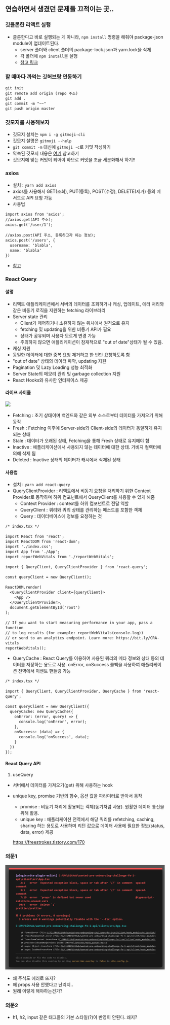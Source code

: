 ## 연습하면서 생겼던 문제들 끄적이는 곳..

### 깃클론한 리액트 실행
- 클론한다고 바로 실행되는 게 아니라, `npm install` 명령을 해줘야 package-json module이 업데이트된다.
  - server 폴더와 client 폴더의 package-lock.json과 yarn.lock을 삭제
  - 각 폴더에  `npm install`을 실행
  - [참고 링크](https://codemasterkimc.tistory.com/52)

### 할 때마다 까먹는 깃허브랑 연동하기
```
git init
git remote add origin (repo 주소)
git add .
git commit -m "~~"
git push origin master
```

### 깃모지를 사용해보자
- 깃모지 설치는 `npm i -g gitmoji-cli`
- 깃모지 설명은 `gitmoji --help`
- `git commit -m` 대신에 `gitmoji -c`로 커밋 작성하기
- 약속된 깃모지 내용은 [여기](https://inpa.tistory.com/entry/GIT-%E2%9A%A1%EF%B8%8F-Gitmoji-%EC%82%AC%EC%9A%A9%EB%B2%95-Gitmoji-cli) 참고하기
- 깃모지에 맞는 커밋이 되어야 하므로 커밋을 조금 세분화해서 하기!!

### axios
- 설치 : `yarn add axios`
- axios를 사용해서 GET(조회), PUT(등록), POST(수정), DELETE(제거) 등의 메서드로 API 요청 가능
- 사용법
```
import axios from 'axios';
//axios.get(API 주소);
axios.get('/user/1');

//axios.post(API 주소, 등록하고자 하는 정보);
axios.post('/users', {
  username: 'blabla',
  name: 'blabla'
})
```
- [참고](https://react.vlpt.us/integrate-api/01-basic.html)

### React Query
#### 설명
- 리액트 애플리케이션에서 서버의 데이터를 조회하거나 캐싱, 업데이트, 에러 처리와 같은 비동기 로직을 지원하는 fetching 라이브러리
- Server state 관리
  - Client가 제어하거나 소유하지 않는 위치에서 원격으로 유지
  - fetching 및 updating을 위한 비동기 API가 필요
  - 상태가 공유되며 사용자 모르게 변경 가능
  - 주의하지 않으면 애플리케이션이 잠재적으로 "out of date"상태가 될 수 있음.
- 캐싱 지원
- 동일한 데이터에 대한 중복 요청 제거하고 한 번만 요청하도록 함
- "out of date" 상태의 데이터 파악, updating 지원
- Pagination 및 Lazy Loading 성능 최적화
- Server State의 메모리 관리 및 garbage collection 지원
- React Hooks와 유사한 인터페이스 제공

#### 라이프 사이클
![](https://img1.daumcdn.net/thumb/R1280x0/?scode=mtistory2&fname=https%3A%2F%2Fblog.kakaocdn.net%2Fdn%2F0hY1V%2FbtrFXYgkiWB%2Frp8XSWeQMdcS0KmKODimoK%2Fimg.jpg)
- Fetching : 초기 상태이며 백엔드와 같은 외부 소스로부터 데이터를 가져오기 위해 동작
- Fresh : Fetching 이후에 Server-side와 Client-side의 데이터가 동일하게 유지되는 상태
- Stale : 데이터가 오래된 상태, Fetching을 통해 Fresh 상태로 유지해야 함
- Inactive : 애플리케이션에서 사용되지 않는 데이터에 대한 상태. 가비지 컬렉터에 의해 삭제 됨
- Deleted : Inactive 상태의 데이터가 캐시에서 삭제된 상태

#### 사용법
- 설치 : `yarn add react-query`
- QueryClientProvider : 리액트에서 비동기 요청을 처리하기 위한 Context Provider로 동작하며 하위 컴포넌트에서 QueryClient를 사용할 수 있게 해줌
  - Context Provider : context를 하위 컴포넌트로 전달 역할
  - QueryClient : 쿼리와 쿼리 상태를 관리하는 메소드를 포함한 객체
  - Query : 데이터베이스에 정보를 요청하는 것
```
/* index.tsx */

import React from 'react';
import ReactDOM from 'react-dom';
import './index.css';
import App from './App';
import reportWebVitals from './reportWebVitals';

import { QueryClient, QueryClientProvider } from 'react-query';

const queryClient = new QueryClient();

ReactDOM.render(
  <QueryClientProvider client={queryClient}>
    <App />
  </QueryClientProvider>,
  document.getElementById('root')
);

// If you want to start measuring performance in your app, pass a function
// to log results (for example: reportWebVitals(console.log))
// or send to an analytics endpoint. Learn more: https://bit.ly/CRA-vitals
reportWebVitals();
```
- QueryCache : React Query를 이용하여 사용된 쿼리의 메타 정보와 상태 등의 데이터를 저장하는 용도로 사용. onError, onSuccess 콜백을 사용하여 애플리케이션 전역에서 이벤트 핸들링 가능
```
/* index.tsx */

import { QueryClient, QueryClientProvider, QueryCache } from 'react-query';

const queryClient = new QueryClient({
  queryCache: new QueryCache({
    onError: (error, query) => {
      console.log('onError', error);
    },
    onSuccess: (data) => {
      console.log('onSuccess', data);
    }
  })
});
```

#### React Query API
1. useQuery
- 서버에서 데이터를 가져오기(get) 위해 사용하는 hook
- unique key, promise 기반의 함수, 옵션 값을 파라미터로 받아서 동작
  - promise : 비동기 처리에 활용되는 객체(동기처럼 사용). 원활한 데이터 통신을 위해 활용.
  - unique key : 애플리케이션 전역에서 해당 쿼리를 refetching, caching, sharing 하는 용도로 사용하며 리턴 값으로 데이터 사용에 필요한 정보(status, data, error) 제공



  https://freestrokes.tistory.com/170

### 의문1
![](2022-09-21-23-44-29.png)
- 왜 주석도 에러로 뜨지?
- 왜 props 사용 안했다고 난리지..
- 원래 이렇게 해야하는건가?

### 의문2
- h1, h2, input 같은 태그들의 기본 스타일(?)이 반영이 안된다. 왜지? 
